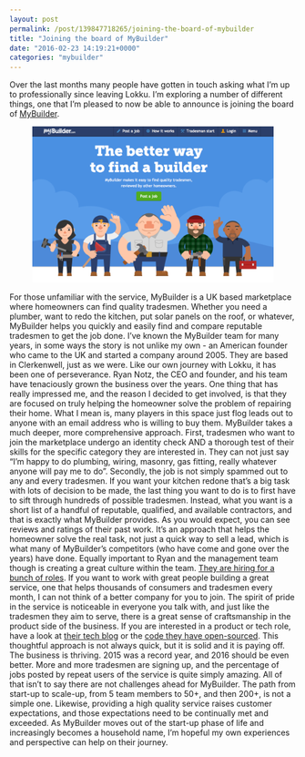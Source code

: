 ```yaml
---
layout: post
permalink: /post/139847718265/joining-the-board-of-mybuilder
title: "Joining the board of MyBuilder"
date: "2016-02-23 14:19:21+0000"
categories: "mybuilder"
---
```

Over the last months many people have gotten in touch asking what I’m up to professionally since leaving Lokku. I’m exploring a number of different things, one that I’m pleased to now be able to announce is joining the board of <a href="https://www.mybuilder.com/">MyBuilder</a>. 

<center><figure data-orig-width="1135" data-orig-height="733" class="tmblr-full"><center><img data-orig-width="1135" data-orig-height="733" src="/img/blog/540.png"/></center></figure></center><p/>
For those unfamiliar with the service, MyBuilder is a UK based marketplace where homeowners can find quality tradesmen. Whether you need a plumber, want to redo the kitchen, put solar panels on the roof, or whatever, MyBuilder helps you quickly and easily find and compare reputable tradesmen to get the job done. 
I’ve known the MyBuilder team for many years, in some ways the story is not unlike my own - an American founder who came to the UK and started a company around 2005. They are based in Clerkenwell, just as we were. 
Like our own journey with Lokku, it has been one of perseverance. Ryan Notz, the CEO and founder, and his team have tenaciously grown the business over the years. One thing that has really impressed me, and the reason I decided to get involved, is that they are focused on truly helping the homeowner solve the problem of repairing their home. What I mean is, many players in this space just flog leads out to anyone with an email address who is willing to buy them. MyBuilder takes a much deeper, more comprehensive approach. First, tradesmen who want to join the marketplace undergo an identity check AND a thorough test of their skills for the specific category they are interested in. They can not just say “I’m happy to do plumbing, wiring, masonry, gas fitting, really whatever anyone will pay me to do”. Secondly, the job is not simply spammed out to any and every tradesmen. If you want your kitchen redone that’s a big task with lots of decision to be made, the last thing you want to do is to first have to sift through hundreds of possible tradesmen. Instead, what you want is a short list of a handful of reputable, qualified, and available contractors, and that is exactly what MyBuilder provides. As you would expect, you can see reviews and ratings of their past work. It’s an approach that helps the homeowner solve the real task, not just a quick way to sell a lead, which is what many of MyBuilder’s competitors (who have come and gone over the years) have done. 
Equally important to Ryan and the management team though is creating a great culture within the team. <a href="http://careers.mybuilder.com/">They are hiring for a bunch of roles</a>. If you want to work with great people building a great service, one that helps thousands of consumers and tradesmen every month, I can not think of a better company for you to join. The spirit of pride in the service is noticeable in everyone you talk with, and just like the tradesmen they aim to serve, there is a great sense of craftsmanship in the product side of the business. If you are interested in a product or tech role, have a look at <a href="http://tech.mybuilder.com/">their tech blog</a> or the <a href="https://github.com/mybuilder/">code they have open-sourced</a>. 
This thoughtful approach is not always quick, but it is solid and it is paying off. The business is thriving. 2015 was a record year, and 2016 should be even better. More and more tradesmen are signing up, and the percentage of jobs posted by repeat users of the service is quite simply amazing. 
All of that isn’t to say there are not challenges ahead for MyBuilder. The path from start-up to scale-up, from 5 team members to 50+, and then 200+, is not a simple one. Likewise, providing a high quality service raises customer expectations, and those expectations need to be continually met and exceeded. As MyBuilder moves out of the start-up phase of life and increasingly becomes a household name, I’m hopeful my own experiences and perspective can help on their journey. 
